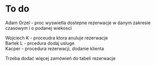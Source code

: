 # To do

Adam Orzel - proc wyswietla dostepne rezerwacje w danym zakresie czasowym i o podanej wiekosci  

Wojciech K - proceudra ktora anuluje rezerwacje  
Bartek L - prcedura dodaj usluge  
Kacper - procedura rezerwacji, dodanie klienta  
  

Trzeba dodać więcej zamówień do tabeli rezerwacje 